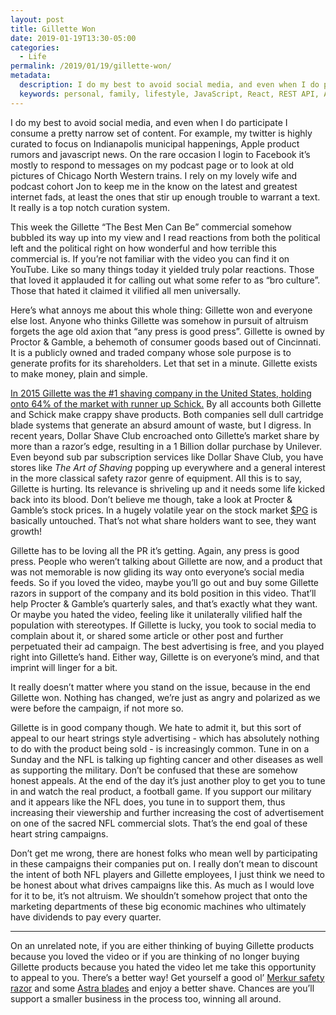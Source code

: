 ```yaml
---
layout: post
title: Gillette Won
date: 2019-01-19T13:30-05:00
categories:
  - Life
permalink: /2019/01/19/gillette-won/
metadata:
  description: I do my best to avoid social media, and even when I do participate I consume a pretty narrow set of content.
  keywords: personal, family, lifestyle, JavaScript, React, REST API, Apple
---
```


I do my best to avoid social media, and even when I do participate I consume a pretty narrow set of content. For example, my twitter is highly curated to focus on Indianapolis municipal happenings, Apple product rumors and javascript news. On the rare occasion I login to Facebook it’s mostly to respond to messages on my podcast page or to look at old pictures of Chicago North Western trains. I rely on my lovely wife and podcast cohort Jon to keep me in the know on the latest and greatest internet fads, at least the ones that stir up enough trouble to warrant a text. It really is a top notch curation system.

This week the Gillette “The Best Men Can Be” commercial somehow bubbled its way up into my view and I read reactions from both the political left and the political right on how wonderful and how terrible this commercial is. If you’re not familiar with the video you can find it on YouTube. Like so many things today it yielded truly polar reactions. Those that loved it applauded it for calling out what some refer to as “bro culture”. Those that hated it claimed it vilified all men universally. 

Here’s what annoys me about this whole thing: Gillette won and everyone else lost. Anyone who thinks Gillette was somehow in pursuit of altruism forgets the age old axion that “any press is good press”. Gillette is owned by Proctor & Gamble, a behemoth of consumer goods based out of Cincinnati.  It is a publicly owned and traded company whose sole purpose is to generate profits for its shareholders. Let that set in a minute. Gillette exists to make money, plain and simple. 

[In 2015 Gillette was the #1 shaving company in the United States, holding onto 64% of the market with runner up Schick.](https://www.ft.com/content/9bb5cc54-d368-11e6-b06b-680c49b4b4c0) By all accounts both Gillette and Schick make crappy shave products.  Both companies sell dull cartridge blade systems that generate an absurd amount of waste, but I digress. In recent years, Dollar Shave Club encroached onto Gillette’s market share by more than a razor’s edge, resulting in a 1 Billion dollar purchase by Unilever. Even beyond sub par subscription services like Dollar Shave Club, you have stores like _The Art of Shaving_ popping up everywhere and a general interest in the more classical safety razor genre of equipment. All this is to say, Gillette is hurting. Its relevance is shriveling up and it needs some life kicked back into its blood. Don’t believe me though, take a look at Procter & Gamble’s stock prices.  In a hugely volatile year on the stock market [$PG](https://finance.yahoo.com/quote/PG/) is basically untouched. That’s not what share holders want to see, they want growth!

Gillette has to be loving all the PR it’s getting. Again, any press is good press. People who weren’t talking about Gillette are now, and a product that was not memorable is now gliding its way onto everyone’s social media feeds.  So if you loved the video, maybe you’ll go out and buy some Gillette razors in support of the company and its bold position in this video. That’ll help Procter & Gamble’s quarterly sales, and that’s exactly what they want. Or maybe you hated the video, feeling like it unilaterally vilified half the population with stereotypes. If Gillette is lucky, you took to social media to complain about it, or shared some article or other post and further perpetuated their ad campaign. The best advertising is free, and you played right into Gillette’s hand.  Either way, Gillette is on everyone’s mind, and that imprint will linger for a bit.

It really doesn’t matter where you stand on the issue, because in the end Gillette won. Nothing has changed, we’re just as angry and polarized as we were before the campaign, if not more so.

Gillette is in good company though. We hate to admit it, but this sort of appeal to our heart strings style advertising - which has absolutely nothing to do with the product being sold - is increasingly common. Tune in on a Sunday and the NFL is talking up fighting cancer and other diseases as well as supporting the military. Don’t be confused that these are somehow honest appeals. At the end of the day it’s just another ploy to get you to tune in and watch the real product, a football game. If you support our military and it appears like the NFL does, you tune in to support them, thus increasing their viewership and further increasing the cost of advertisement on one of the sacred NFL commercial slots. That’s the end goal of these heart string campaigns. 

Don’t get me wrong, there are honest folks who mean well by participating in these campaigns their companies put on. I really don’t mean to discount the intent of both NFL players and Gillette employees, I just think we need to be honest about what drives campaigns like this. As much as I would love for it to be, it’s not altruism. We shouldn’t somehow project that onto the marketing departments of these big economic machines who ultimately have dividends to pay every quarter.

-------

On an unrelated note, if you are either thinking of buying Gillette products because you loved the video or if you are thinking of no longer buying Gillette products because you hated the video let me take this opportunity to appeal to you. There’s a better way! Get yourself a good ol’ [Merkur safety razor](https://amzn.to/2W6O16e) and some [Astra blades](https://amzn.to/2DlzhbY) and enjoy a better shave. Chances are you’ll support a smaller business in the process too, winning all around.

